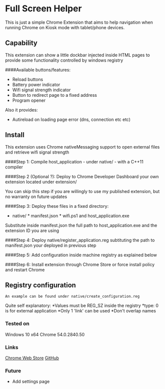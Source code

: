 # Full Screen Helper
This is just a simple Chrome Extension that aims to help navigation when running Chrome on Kiosk mode with tablet/phone devices.

## Capability
This extension can show a little dockbar injected inside HTML pages to provide some functionality controlled by windows registry

####Available buttons/features:
*    Reload buttons
*    Battery power indicator
*    Wifi signal strength indicator
*    Button to redirect page to a fixed address
*    Program opener

Also it provides:
*    Autireload on loading page error (dns, connection etc etc)


## Install
This extension uses Chrome nativeMessaging support to open external files and retrieve wifi signal strength

####Step 1:
Compile host_application - under native/ - with a C++11 compiler

####Step 2 (Optional ?):
Deploy to Chrome Developer Dashboard your own extension located under extension/

You can skip this step if you are willingly to use my published extension, but no warranty on future updates

####Step 3:
Deploy these files in a fixed directory:
*    native/
    *    manifest.json
    *    wifi.ps1
and host_application.exe

Substitute inside manifest.json the full path to host_application.exe and the extension ID you are using

####Step 4:
Deploy native/register_application.reg subtituting the path to manifest.json your deployed in previous step

####Step 5:
Add configuration inside machine registry as explained below

####Step 6:
Install extension through Chrome Store or force install policy and restart Chrome


## Registry configuration
    An example can be found under native/create_configuration.reg
Quite self explanatory:
*Values must be REG_SZ inside the registry
*type: 0 is for external application
*Only 1 'link' can be used
*Don't overlap names

### Tested on
Windows 10 x64
Chrome 54.0.2840.50

### Links
[Chrome Web Store](https://chrome.google.com/webstore/detail/hjlojijobopljleofgaodpjaimjkjbjn "Chrome Web Store")
[GitHub](https://github.com/nicecatch/acheronte "GitHub")

### Future
*    Add settings page

